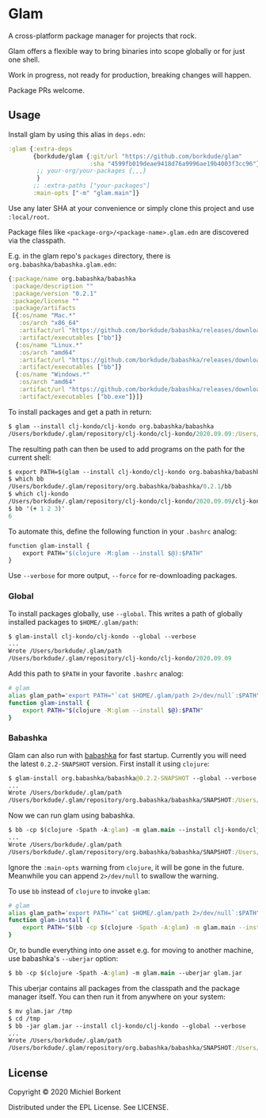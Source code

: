# Glam

A cross-platform package manager for projects that rock.

Glam offers a flexible way to bring binaries into scope globally or for just one shell.

Work in progress, not ready for production, breaking changes will happen.

Package PRs welcome.

## Usage

Install glam by using this alias in `deps.edn`:

``` clojure
:glam {:extra-deps
       {borkdude/glam {:git/url "https://github.com/borkdude/glam"
                       :sha "4599fb019deae9418d76a9996ae19b4003f3cc96"}
        ;; your-org/your-packages {,,,}
        }
       ;; :extra-paths ["your-packages"]
       :main-opts ["-m" "glam.main"]}
```

Use any later SHA at your convenience or simply clone this project and use
`:local/root`.

Package files like `<package-org>/<package-name>.glam.edn` are discovered via the classpath.

E.g. in the glam repo's `packages` directory, there is `org.babashka/babashka.glam.edn`:

``` clojure
{:package/name org.babashka/babashka
 :package/description ""
 :package/version "0.2.1"
 :package/license ""
 :package/artifacts
 [{:os/name "Mac.*"
   :os/arch "x86_64"
   :artifact/url "https://github.com/borkdude/babashka/releases/download/v0.2.1/babashka-0.2.1-macos-amd64.zip"
   :artifact/executables ["bb"]}
  {:os/name "Linux.*"
   :os/arch "amd64"
   :artifact/url "https://github.com/borkdude/babashka/releases/download/v0.2.1/babashka-0.2.1-linux-amd64.zip"
   :artifact/executables ["bb"]}
  {:os/name "Windows.*"
   :os/arch "amd64"
   :artifact/url "https://github.com/borkdude/babashka/releases/download/v0.2.1/babashka-0.2.1-windows-amd64.zip"
   :artifact/executables ["bb.exe"]}]}
```

To install packages and get a path in return:

``` clojure
$ glam --install clj-kondo/clj-kondo org.babashka/babashka
/Users/borkdude/.glam/repository/clj-kondo/clj-kondo/2020.09.09:/Users/borkdude/.glam/repository/org.babashka/babashka/0.2.1
```

The resulting path can then be used to add programs on the path for the current shell:

``` clojure
$ export PATH=$(glam --install clj-kondo/clj-kondo org.babashka/babashka):$PATH
$ which bb
/Users/borkdude/.glam/repository/org.babashka/babashka/0.2.1/bb
$ which clj-kondo
/Users/borkdude/.glam/repository/clj-kondo/clj-kondo/2020.09.09/clj-kondo
$ bb '(+ 1 2 3)'
6
```

To automate this, define the following function in your `.bashrc` analog:

``` clojure
function glam-install {
    export PATH="$(clojure -M:glam --install $@):$PATH"
}
```

Use `--verbose` for more output, `--force` for re-downloading packages.

### Global

To install packages globally, use `--global`. This writes a path of globally installed packages to `$HOME/.glam/path`:

``` clojure
$ glam-install clj-kondo/clj-kondo --global --verbose
...
Wrote /Users/borkdude/.glam/path
/Users/borkdude/.glam/repository/clj-kondo/clj-kondo/2020.09.09
```

Add this path to `$PATH` in your favorite `.bashrc` analog:

``` bash
# glam
alias glam_path='export PATH="`cat $HOME/.glam/path 2>/dev/null`:$PATH"'
function glam-install {
    export PATH="$(clojure -M:glam --install $@):$PATH"
}
```

### Babashka

Glam can also run with [babashka](https://github.com/borkdude/babashka) for fast startup. Currently you will need the latest `0.2.2-SNAPSHOT` version. First install it using `clojure`:

``` clojure
$ glam-install org.babashka/babashka@0.2.2-SNAPSHOT --global --verbose
...
Wrote /Users/borkdude/.glam/path
/Users/borkdude/.glam/repository/org.babashka/babashka/SNAPSHOT:/Users/borkdude/.glam/repository/clj-kondo/clj-kondo/2020.09.09
```

Now we can run glam using babashka.

``` clojure
$ bb -cp $(clojure -Spath -A:glam) -m glam.main --install clj-kondo/clj-kondo --global --verbose
...
Wrote /Users/borkdude/.glam/path
/Users/borkdude/.glam/repository/org.babashka/babashka/SNAPSHOT:/Users/borkdude/.glam/repository/clj-kondo/clj-kondo/2020.09.09
```

Ignore the `:main-opts` warning from `clojure`, it will be gone in the
future. Meanwhile you can append `2>/dev/null` to swallow the warning.

To use `bb` instead of `clojure` to invoke `glam`:

``` bash
# glam
alias glam_path='export PATH="`cat $HOME/.glam/path 2>/dev/null`:$PATH"'
function glam-install {
    export PATH="$(bb -cp $(clojure -Spath -A:glam) -m glam.main --install $@):$PATH"
}
```

Or, to bundle everything into one asset e.g. for moving to another machine, use
babashka's `--uberjar` option:

``` clojure
$ bb -cp $(clojure -Spath -A:glam) -m glam.main --uberjar glam.jar
```

This uberjar contains all packages from the classpath and the package manager
itself. You can then run it from anywhere on your system:

``` clojure
$ mv glam.jar /tmp
$ cd /tmp
$ bb -jar glam.jar --install clj-kondo/clj-kondo --global --verbose
...
Wrote /Users/borkdude/.glam/path
/Users/borkdude/.glam/repository/org.babashka/babashka/SNAPSHOT:/Users/borkdude/.glam/repository/clj-kondo/clj-kondo/2020.09.09
```

## License

Copyright © 2020 Michiel Borkent

Distributed under the EPL License. See LICENSE.

